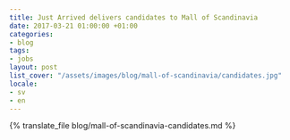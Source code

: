 ```yaml
---
title: Just Arrived delivers candidates to Mall of Scandinavia
date: 2017-03-21 01:00:00 +01:00
categories:
- blog
tags:
- jobs
layout: post
list_cover: "/assets/images/blog/mall-of-scandinavia/candidates.jpg"
locale:
- sv
- en
---
```


{% translate_file blog/mall-of-scandinavia-candidates.md %}


